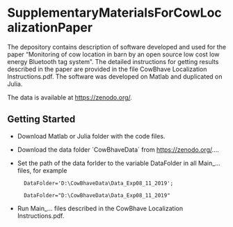 # SupplementaryMaterialsForCowLocalizationPaper
The depository contains description of software developed and used for the paper “Monitoring of cow location in barn by an open source low cost low energy Bluetooth tag system”. The detailed instructions for getting results described in the paper are provided in the file CowBhave Localization Instructions.pdf.
The software was developed on Matlab and duplicated on Julia.

The data is available at https://zenodo.org/.

## Getting Started 

- Download Matlab or Julia folder with the code files.

- Download the data folder ´CowBhaveData´ from https://zenodo.org/....

- Set the path of the data forlder to the variable DataFolder in all Main_... files, for example 

        DataFolder='D:\CowBhaveData\Data_Exp08_11_2019';

        DataFolder="D:\CowBhaveData\Data_Exp08_11_2019"

- Run Main_... files described in the CowBhave Localization Instructions.pdf.

